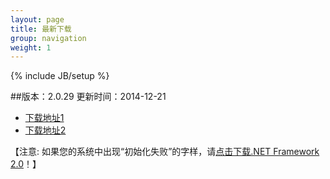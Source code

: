 ```yaml
---
layout: page
title: 最新下载
group: navigation
weight: 1
---
```


{% include JB/setup %}

##版本：2.0.29 更新时间：2014-12-21

  - <a href="http://pan.baidu.com/s/1ntHpNEL" target="_blank">下载地址1</a>
  - <a href="http://www.xphelper.com/xphelper.rar" target="_blank">下载地址2</a>
  
【注意: 如果您的系统中出现“初始化失败”的字样，请<a href="http://download.microsoft.com/download/c/6/e/c6e88215-0178-4c6c-b5f3-158ff77b1f38/NetFx20SP2_x86.exe" target="_blank">点击下载.NET Framework 2.0</a>！】
